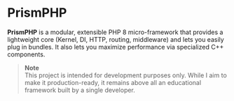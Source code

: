# PrismPHP

**PrismPHP** is a modular, extensible PHP 8 micro-framework that provides a lightweight core (Kernel, DI, HTTP, routing, middleware) and lets you easily plug in bundles. It also lets you maximize performance via specialized C++ components.

> **Note**  
> This project is intended for development purposes only. While I aim to make it production-ready, it remains above all an educational framework built by a single developer.

